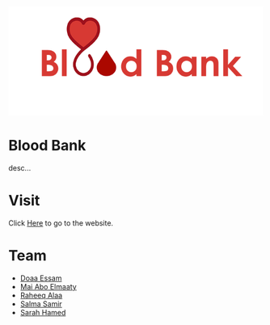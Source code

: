 <p align="center">
<img  src = bloodbank.png>
</p>

# Blood Bank
desc...

# Visit
Click [Here](https://isalma.github.io/Blood-Bank-FullStackDevelopmentProject/index.html) to go to the website.

# Team
- [Doaa Essam](https://github.com/DoaaEssam52)
- [Mai Abo Elmaaty](https://github.com/Mai-AboElmaaty)
- [Raheeq Alaa](https://github.com/Raheeqalaa96) 
- [Salma Samir](https://github.com/iSalma) 
- [Sarah Hamed](https://github.com/SarahHamed)
